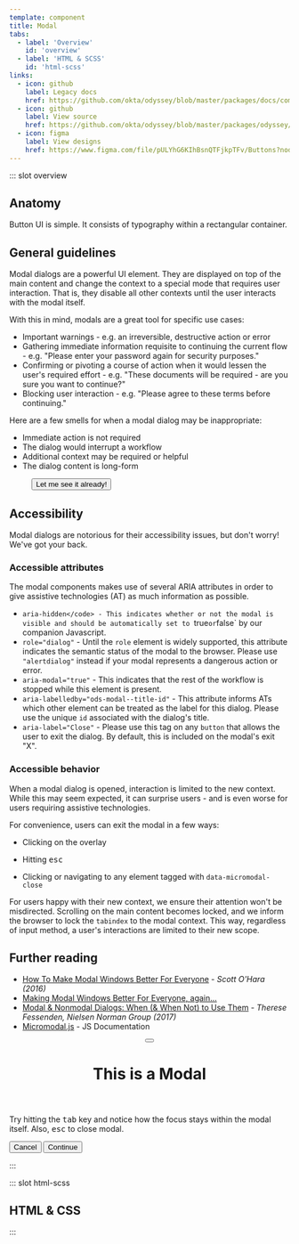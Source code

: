 ```yaml
---
template: component
title: Modal
tabs:
  - label: 'Overview'
    id: 'overview'
  - label: 'HTML & SCSS'
    id: 'html-scss'
links:
  - icon: github
    label: Legacy docs
    href: https://github.com/okta/odyssey/blob/master/packages/docs/components/modal.md
  - icon: github
    label: View source
    href: https://github.com/okta/odyssey/blob/master/packages/odyssey/src/scss/components/_modal.scss
  - icon: figma
    label: View designs
    href: https://www.figma.com/file/pULYhG6KIhBsnQTFjkpTFv/Buttons?node-id=2660%3A365
---
```


::: slot overview


## Anatomy

<div class="docskit--desc fpo">

Button UI is simple. It consists of typography within a rectangular container.

</div>

<FigureAnatomy img="/images/fpo.svg" />

<div class="docskit--desc">

## General guidelines

Modal dialogs are a powerful UI element. They are displayed on top of the main content and change the context to a special mode that requires user interaction. That is, they disable all other contexts until the user interacts with the modal itself.

With this in mind, modals are a great tool for specific use cases:

- Important warnings - e.g. an irreversible, destructive action or error
- Gathering immediate information requisite to continuing the current flow - e.g. "Please enter your password again for security purposes."
- Confirming or pivoting a course of action when it would lessen the user's required effort - e.g. "These documents will be required - are you sure you want to continue?"
- Blocking user interaction - e.g. "Please agree to these terms before continuing."

Here are a few smells for when a modal dialog may be inappropriate:

- Immediate action is not required
- The dialog would interrupt a workflow
- Additional context may be required or helpful
- The dialog content is long-form

</div>

<figure>
    <button class="ods-button" data-micromodal-trigger="ods-modal-standard">Let me see it already!</button>
</figure>

## Accessibility

<div class="docskit--desc">

Modal dialogs are notorious for their accessibility issues, but don't worry! We've got your back.

</div>

### Accessible attributes

<div class="docskit--desc">

The modal components makes use of several ARIA attributes in order to give assistive technologies (AT) as much information as possible.

- `aria-hidden</code> - This indicates whether or not the modal is visible and should be automatically set to `true` or `false` by our companion Javascript.
- `role="dialog"` - Until the `role` element is widely supported, this attribute indicates the semantic status of the modal to the browser. Please use `"alertdialog"` instead if your modal represents a dangerous action or error.
- `aria-modal="true"` - This indicates that the rest of the workflow is stopped while this element is present.
- `aria-labelledby="ods-modal--title-id"` - This attribute informs ATs which other element can be treated as the label for this dialog. Please use the unique `id` associated with the dialog's title.
- `aria-label="Close"` - Please use this tag on any `button` that allows the user to exit the dialog. By default, this is included on the modal's exit "X".

</div>

### Accessible behavior

<div class="docskit--desc">

When a modal dialog is opened, interaction is limited to the new context. While this may seem expected, it can surprise users - and is even worse for users requiring assistive technologies.

For convenience, users can exit the modal in a few ways:

- Clicking on the overlay

- Hitting <kbd>esc</kbd>

- Clicking or navigating to any element tagged with `data-micromodal-close`

For users happy with their new context, we ensure their attention won't be misdirected. Scrolling on the main content becomes locked, and we inform the browser to lock the `tabindex` to the modal context. This way, regardless of input method, a user's interactions are limited to their new scope.

</div>

## Further reading

- [How To Make Modal Windows Better For Everyone](https://www.smashingmagazine.com/2014/09/making-modal-windows-better-for-everyone/) - <cite>Scott O'Hara (2016)</cite>
- [Making Modal Windows Better For Everyone, again...](https://www.scottohara.me/blog/2016/09/07/revised-modal-window.html)
- [Modal & Nonmodal Dialogs: When (& When Not) to Use Them](https://www.nngroup.com/articles/modal-nonmodal-dialog/) - <cite>Therese Fessenden, Nielsen Norman Group (2017)</cite>
- [Micromodal.js](https://micromodal.now.sh/) - JS Documentation

<!-- The following are the modals shown to the user on the site -->
<div class="ods-modal" id="ods-modal-standard" aria-hidden="true">
    <div class="ods-modal--overlay" tabindex="-1" data-micromodal-close>
      <div class="ods-modal--dialog" role="dialog" aria-modal="true" aria-labelledby="ods-modal-standard-title">
        <header class="ods-modal--header">
          <button class="ods-modal--close" aria-label="Close modal" data-micromodal-close></button>
          <h1 class="ods-modal--title" id="ods-modal-standard-title">
            This is a Modal
          </h1>
        </header>
        <main class="ods-modal--content" id="ods-modal-standard-content">
          <p>
            Try hitting the <kbd>tab</kbd> key and notice how the focus stays within the modal itself. Also, <kbd>esc</kbd> to close modal.
          </p>
        </main>
        <footer class="ods-modal--footer">
          <button class="ods-button is-ods-button-clear" data-micromodal-close aria-label="Close this dialog window">Cancel</button>
          <button class="ods-button">Continue</button>
        </footer>
      </div>
    </div>
  </div>
</div>

:::

::: slot html-scss
## HTML & CSS
:::
